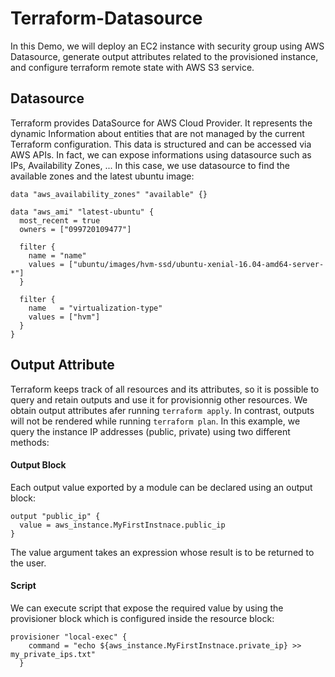 # Terraform-Datasource
In this Demo, we will deploy an EC2 instance with security group using AWS Datasource, generate output attributes related to the provisioned instance, and configure terraform remote state with AWS S3 service.
## Datasource
Terraform provides DataSource for AWS Cloud Provider. It represents the dynamic Information about entities that
are not managed by the current Terraform configuration. This data is structured and can be accessed via AWS APIs. In fact, we can expose informations using datasource such as IPs, Availability Zones, ...
In this case, we use datasource to find the available zones and the latest ubuntu image:
```
data "aws_availability_zones" "available" {}

data "aws_ami" "latest-ubuntu" {
  most_recent = true
  owners = ["099720109477"]

  filter {
    name = "name"
    values = ["ubuntu/images/hvm-ssd/ubuntu-xenial-16.04-amd64-server-*"]
  }

  filter {
    name   = "virtualization-type"
    values = ["hvm"]
  }
}
```
## Output Attribute
Terraform keeps track of all resources and its attributes, so it is possible to query and retain outputs and use it for provisionnig other resources. We obtain output attributes afer running `terraform apply`. In contrast, outputs will not be rendered while running `terraform plan`.
In this example, we query the instance IP addresses (public, private) using two different methods:
#### Output Block
Each output value exported by a module can be declared using an output block: 
```
output "public_ip" {
  value = aws_instance.MyFirstInstnace.public_ip 
}
```
The value argument takes an expression whose result is to be
returned to the user.
#### Script
We can execute script that expose the required value by using the provisioner block which is configured inside the resource block:
```
provisioner "local-exec" {
    command = "echo ${aws_instance.MyFirstInstnace.private_ip} >> my_private_ips.txt"
  }
```
